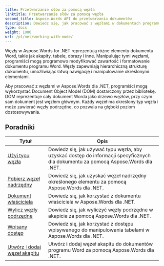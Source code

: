 ```yaml
---
title: Przetwarzanie słów za pomocą węzła
linktitle: Przetwarzanie słów za pomocą węzła
second_title: Aspose.Words API do przetwarzania dokumentów
description: Dowiedz się, jak pracować z węzłami w dokumentach programu Word przy użyciu Aspose.Words dla .NET. Szczegółowe tutoriale z przykładami kodu.
type: docs
weight: 1000
url: /pl/net/working-with-node/
---
```

Węzły w Aspose.Words for .NET reprezentują różne elementy dokumentu Word, takie jak akapity, tabele, obrazy i inne. Manipulując tymi węzłami, programiści mogą programowo modyfikować zawartość i formatowanie dokumentu programu Word. Węzły zapewniają hierarchiczną strukturę dokumentu, umożliwiając łatwą nawigację i manipulowanie określonymi elementami.

Aby pracować z węzłami w Aspose.Words dla .NET, programiści mogą wykorzystać Document Object Model (DOM) dostarczony przez bibliotekę. DOM reprezentuje cały dokument Worda jako drzewo węzłów, przy czym sam dokument jest węzłem głównym. Każdy węzeł ma określony typ węzła i może zawierać węzły podrzędne, co pozwala na głęboki poziom dostosowywania.

 ## Poradniki
| Tytuł | Opis |
| --- | --- |
| [Użyj typu węzła](./use-node-type/) | Dowiedz się, jak używać typu węzła, aby uzyskać dostęp do informacji specyficznych dla dokumentu za pomocą Aspose.Words dla .NET. |
| [Pobierz węzeł nadrzędny](./get-parent-node/) | Dowiedz się, jak uzyskać węzeł nadrzędny określonego elementu za pomocą Aspose.Words dla .NET. |
| [Dokument właściciela](./owner-document/) | Dowiedz się, jak korzystać z dokumentu właściciela w Aspose.Words dla .NET. |
| [Wylicz węzły podrzędne](./enumerate-child-nodes/) | Dowiedz się, jak wyliczyć węzły podrzędne w akapicie za pomocą Aspose.Words dla .NET. |
| [Wpisany dostęp](./typed-access/) | Dowiedz się, jak korzystać z dostępu wpisywanego do manipulowania tabelami w Aspose.Words dla .NET. |
| [Utwórz i dodaj węzeł akapitu](./create-and-add-paragraph-node/) | Utwórz i dodaj węzeł akapitu do dokumentów programu Word za pomocą Aspose.Words dla .NET. |